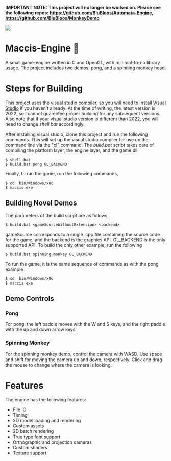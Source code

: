 **IMPORTANT NOTE: This project will no longer be worked on. Please see the following repos: https://github.com/BluBloos/Automata-Engine, https://github.com/BluBloos/MonkeyDemo**

<img src="https://i.gyazo.com/427ac0168a87c73c9768de86f94d5d0b.gif" />

# Maccis-Engine 🥜

A small game-engine written in C and OpenGL, with minimal-to-no library usage. The project includes two demos: pong, and a spinning monkey head.

# Steps for Building
This project uses the visual studio compiler, so you will need to install <a href="https://visualstudio.microsoft.com/vs/">Visual Studio</a> if you haven't already. At the time of writing, the latest version is 2022, so I cannot guarentee proper building for any subsequent versions. Also note that if your visual studio version is different than 2022, you will need to change *shell.bat* accordingly.   

After installing visual studio, clone this project and run the following commands. This will set up the visual studio compiler for use on the command line via the "cl" command. The *build.bat* script takes care of compiling the platform layer, the engine layer, and the game.dll

```
$ shell.bat
$ build.bat pong GL_BACKEND
```

Finally, to run the game, run the following commands,  
```
$ cd  bin/Windows/x86
$ maccis.exe
```

## Building Novel Demos
The parameters of the build script are as follows,

```
$ build.bat <gameSourceWithoutExtension> <backend> 
```

gameSource corresponds to a single .cpp file containing the source code for the game, and the backend is the graphics API. GL_BACKEND is the only supported API. To build the only other example, run the following

```
$ build.bat spinning_monkey GL_BACKEND 
```

To run the game, it is the same sequence of commands as with the pong example

```
$ cd  bin/Windows/x86
$ maccis.exe
```

## Demo Controls
### Pong
For pong, the left paddle moves with the W and S keys, and the right paddle with the up and down arrow keys. 
### Spinning Monkey
For the spinning monkey demo, control the camera with WASD. Use space and shift for moving the camera up and down, respectively. Click and drag the mouse to change where the camera is looking.

# Features

The engine has the following features:
- File IO
- Timing
- 3D model loading and rendering
- Custom assets
- 2D batch rendering
- True type font support
- Orthographic and projection cameras
- Custom shaders
- Texture support



